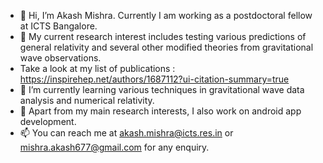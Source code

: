 - 👋 Hi, I’m Akash Mishra. Currently I am working as a postdoctoral fellow at ICTS Bangalore. 
- 👀 My current research interest includes testing various predictions of general relativity and several other modified theories from gravitational wave observations.
- Take a look at my list of publications : https://inspirehep.net/authors/1687112?ui-citation-summary=true 
- 🌱 I’m currently learning various techniques in gravitational wave data analysis and numerical relativity.
- 💞️ Apart from my main research interests, I also work on android app development. 
- 📫 You can reach me at akash.mishra@icts.res.in or mishra.akash677@gmail.com for any enquiry.

<!---
akash-cosmos/akash-cosmos is a ✨ special ✨ repository because its `README.md` (this file) appears on your GitHub profile.
You can click the Preview link to take a look at your changes.
--->
